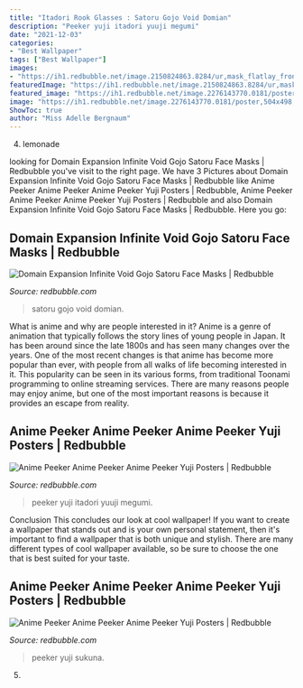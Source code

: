 ```yaml
---
title: "Itadori Rook Glasses : Satoru Gojo Void Domian"
description: "Peeker yuji itadori yuuji megumi"
date: "2021-12-03"
categories:
- "Best Wallpaper"
tags: ["Best Wallpaper"]
images:
- "https://ih1.redbubble.net/image.2150824863.8284/ur,mask_flatlay_front,product,600x600.jpg"
featuredImage: "https://ih1.redbubble.net/image.2150824863.8284/ur,mask_flatlay_front,product,600x600.jpg"
featured_image: "https://ih1.redbubble.net/image.2276143770.0181/poster,504x498,f8f8f8-pad,600x600,f8f8f8.jpg"
image: "https://ih1.redbubble.net/image.2276143770.0181/poster,504x498,f8f8f8-pad,600x600,f8f8f8.jpg"
ShowToc: true
author: "Miss Adelle Bergnaum"
---
```



4. lemonade 

	

		
looking for Domain Expansion Infinite Void Gojo Satoru Face Masks | Redbubble you've visit to the right page. We have 3 Pictures about Domain Expansion Infinite Void Gojo Satoru Face Masks | Redbubble like Anime Peeker Anime Peeker Anime Peeker Yuji Posters | Redbubble, Anime Peeker Anime Peeker Anime Peeker Yuji Posters | Redbubble and also Domain Expansion Infinite Void Gojo Satoru Face Masks | Redbubble. Here you go:
		
    
## Domain Expansion Infinite Void Gojo Satoru Face Masks | Redbubble

<img loading=lazy src="https://ih1.redbubble.net/image.2150824863.8284/ur,mask_flatlay_front,product,600x600.jpg" onerror="this.onerror=null;this.src='https://tse1.mm.bing.net/th?id=OIP.DxOzi9eoRXSxm0r0DyKmEwHaHa&amp;pid=15.1';" alt="Domain Expansion Infinite Void Gojo Satoru Face Masks | Redbubble">

_Source: redbubble.com_

>satoru gojo void domian. 

	

What is anime and why are people interested in it?
Anime is a genre of animation that typically follows the story lines of young people in Japan. It has been around since the late 1800s and has seen many changes over the years. One of the most recent changes is that anime has become more popular than ever, with people from all walks of life becoming interested in it. This popularity can be seen in its various forms, from traditional Toonami programming to online streaming services. There are many reasons people may enjoy anime, but one of the most important reasons is because it provides an escape from reality.

    
## Anime Peeker Anime Peeker Anime Peeker Yuji Posters | Redbubble

<img loading=lazy src="https://ih1.redbubble.net/image.2276143770.0181/poster,504x498,f8f8f8-pad,600x600,f8f8f8.jpg" onerror="this.onerror=null;this.src='https://tse1.mm.bing.net/th?id=OIP.-BE8hCAtfvgUsPggBRvjFwHaHa&amp;pid=15.1';" alt="Anime Peeker Anime Peeker Anime Peeker Yuji Posters | Redbubble">

_Source: redbubble.com_

>peeker yuji itadori yuuji megumi. 

	

Conclusion
This concludes our look at cool wallpaper! If you want to create a wallpaper that stands out and is your own personal statement, then it's important to find a wallpaper that is both unique and stylish. There are many different types of cool wallpaper available, so be sure to choose the one that is best suited for your taste.

    
## Anime Peeker Anime Peeker Anime Peeker Yuji Posters | Redbubble

<img loading=lazy src="https://ih1.redbubble.net/image.2459880468.7946/poster,504x498,f8f8f8-pad,600x600,f8f8f8.jpg" onerror="this.onerror=null;this.src='https://tse4.mm.bing.net/th?id=OIP.eyi9JSY2Imz8f2i4mxL4UwHaHa&amp;pid=15.1';" alt="Anime Peeker Anime Peeker Anime Peeker Yuji Posters | Redbubble">

_Source: redbubble.com_

>peeker yuji sukuna. 

	

5.

